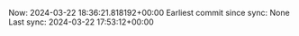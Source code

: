 Now: 2024-03-22 18:36:21.818192+00:00 Earliest commit since sync: None Last sync: 2024-03-22 17:53:12+00:00
